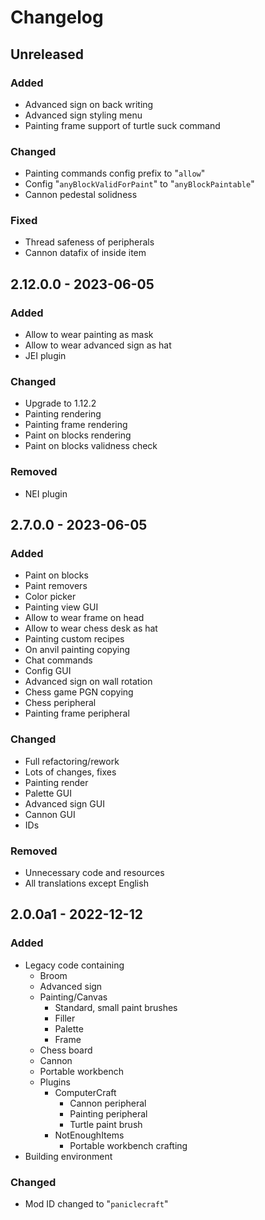 # Changelog

## Unreleased
### Added
 - Advanced sign on back writing
 - Advanced sign styling menu
 - Painting frame support of turtle suck command

### Changed
 - Painting commands config prefix to "`allow`"
 - Config "`anyBlockValidForPaint`" to "`anyBlockPaintable`"
 - Cannon pedestal solidness

### Fixed
 - Thread safeness of peripherals
 - Cannon datafix of inside item

## 2.12.0.0 - 2023-06-05
### Added
 - Allow to wear painting as mask
 - Allow to wear advanced sign as hat
 - JEI plugin

### Changed
 - Upgrade to 1.12.2
 - Painting rendering
 - Painting frame rendering
 - Paint on blocks rendering
 - Paint on blocks validness check

### Removed
 - NEI plugin

## 2.7.0.0 - 2023-06-05
### Added
 - Paint on blocks
 - Paint removers
 - Color picker
 - Painting view GUI
 - Allow to wear frame on head
 - Allow to wear chess desk as hat
 - Painting custom recipes
 - On anvil painting copying
 - Chat commands
 - Config GUI
 - Advanced sign on wall rotation
 - Chess game PGN copying
 - Chess peripheral
 - Painting frame peripheral

### Changed
 - Full refactoring/rework
 - Lots of changes, fixes
 - Painting render
 - Palette GUI
 - Advanced sign GUI
 - Cannon GUI
 - IDs

### Removed
 - Unnecessary code and resources
 - All translations except English

## 2.0.0a1 - 2022-12-12
### Added
 - Legacy code containing
   - Broom
   - Advanced sign
   - Painting/Canvas
     - Standard, small paint brushes
     - Filler
     - Palette
     - Frame
   - Chess board
   - Cannon
   - Portable workbench
   - Plugins
     - ComputerCraft
       - Cannon peripheral
       - Painting peripheral
       - Turtle paint brush
     - NotEnoughItems
       - Portable workbench crafting
 - Building environment

### Changed
 - Mod ID changed to "`paniclecraft`"
